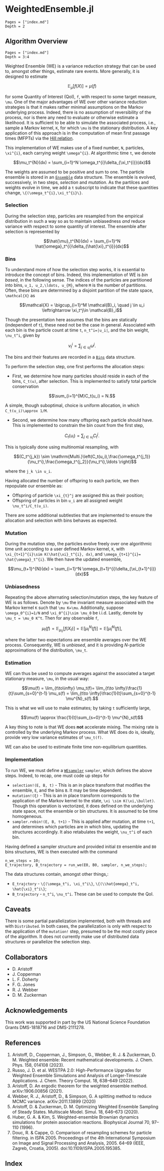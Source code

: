 # WeightedEnsemble.jl

```@contents
Pages = ["index.md"]
Depth = 2
```


## Algorithm Overview
```@contents
Pages = ["index.md"]
Depth = 3:4
```

Weighted Ensemble (WE) is a variance reduction strategy that can be used to,
amongst other things, estimate rare events.  More generally, it is designed to estimate
```math
\mathbb{E}_{\mu}[f(X)] = \mu(f)
```
for some Quantity of Interest (QoI), ``f``, with respect to some target measure,
``\mu``.   One of the major advantages of WE  over other variance reduction
strategies is that it makes rather minimal assumptions on the Markov underlying
process.  Indeed, there is no assumption of reversibility of the process, nor is
there any need to evaluate or otherwise estimate a likelihood.  It is sufficient
to be able to simulate the associated process, i.e., sample a Markov kernel,
``K``, for which ``\mu`` is the stationary distribution.  A key application of
this approach is in the computation of mean first passage times (MFPTs) via the
[Hill relation](https://statisticalbiophysicsblog.org/?p=8).

This implementation of WE makes use of a fixed number, ``N``, particles, ``\xi^{i}``, each carrying weight ``\omega^{i}``.  At algorithmic time ``t``, we denote
```math
\mu_t^{N}(dx) = \sum_{i=1}^N \omega_t^{i}\delta_{\xi_t^{i}}(dx)
```
The weights are assumed to be positive and sum to one.  The particle ensemble is
stored in an [`Ensemble`](@ref) data structure. The ensemble is evolved,
successively, in two steps, _selection_ and _mutation_.  As the partilces and
weights evolve in time, we add a ``t`` subscript to indicate that these quantities change, ``\{(\omega_t^{i},\xi_t^{i}\}``.

### Selection
During the selection step, particles are resampled from the empirical
distribution in such a way so as to maintain unbiasedness _and_ reduce variance
with respect to some quantity of interest.  The ensemble after selection is
represented by
```math
\hat{\mu}_t^{N}(dx) = \sum_{i=1}^N \hat{\omega}_t^{i}\delta_{\hat{\xi}_t^{i}}(dx)
```

### Bins
To understand more of how the selection step works, it is essential to introduce
the concept of bins.  Indeed, this implementation of WE is _bin based_, in the
following sense.  The indices of the particles are partitioned into bins, ``u_1, u_2,\ldots, u_{M}``, where ``M`` is the number of partitions.  Often, these bins are determined by a disjoint partition of the state space, ``\mathcal{X}`` as
```math
\mathcal{X} = \bigcup_{i=1}^M \mathcal{B}_i, \quad j \in u_i \leftrightarrow \xi_t^j\in \mathcal{B}_i
```
Though the presentation here assumes that the bins are statically (independent
of ``t``), these need not be the case in general.  Associated with each bin is the particle count at time ``t``, ``n_t^i=|u_i|``, and the bin weight, ``\nu_t^i``, given by
```math
\nu^i_t = \sum_{j\in u_i}\omega^j.
```
The bins and their features are recorded in a [`Bins`](@ref) data structure.

To perform the selection step, one first performs the allocation steps:
* First, we determine how many particles should reside in each of the bins, ``C_t(u)``, after selection.  This is implemented to satisfy total particle conservation
```math
\sum_{i=1}^{M}C_t(u_i) = N.
```
A simple, though suboptimal, choice is uniform allocation, in which ``C_t(u_i)\approx 1/M``.

* Second, we determine how many offspring each particle should have.  This is implemented to constrain the bin count from the first step,
```math
C_t(u_i)=\sum_{j\in u_i}C_t^j.
```
This is typically done using multinomial resampling, with
```math
(C_t^{j_k}) \sim \mathrm{Multi.}\left(C_t(u_i),\frac{\omega_t^{j_1}}{\nu_t^i},\frac{\omega_t^{j_2}}{\nu_t^i},\ldots \right)
```
where the ``j_k \in u_i``.  

Having allocated the number of offspring to each particle, we then repopulate our ensemble as:
* Offspring of particle ``\xi_{t}^j`` are assigned this as their position;
* Offspring of particles in bin ``u_i`` are all assigned weight ``\nu_t^i/C_t(u_i)``.

There are some additional subtlesties that are implemented to ensure the
allocation and selection with bins behaves as expected.

### Mutation
During the mutation step, the particles evolve freely over one algorithmic time unit according to a user defined Markov kernel, ``K``, with ``\xi_{t+1}^{i}\sim K(\hat{\xi}_t^{i}, dx)``, and ``\omega_{t+1}^{i}= \hat{\omega}_t^{i}``.  We then have the updated ensemble,
```math
\mu_{t+1}^{N}(dx) = \sum_{i=1}^N \omega_{t+1}^{i}\delta_{\xi_{t+1}^{i}}(dx)
```

### Unbiasedness 
Repeating the above alternating selection/mutation steps, the key feature of WE
is as follows. Denote by ``\mu`` the invariant measure associated with the Markov kernel ``K`` such that ``\mu K=\mu``.  Additionally, suppose ``\omega_0^{i}=1/N`` and ``\xi_0^{i}\sim \mu_0`` be i.i.d.  Lastly, denote by ``\mu_t = \mu_0 K^t``.  Then for any observable ``f``,
```math
\mu_t(f)=\mathbb{E}_{\mu_0}[f(X_t)] = \mathbb{E}[\mu_t^{N}(f)]= \mathbb{E}[\hat{\mu}_t^{N}(f)],
```
where the latter two expectations are ensemble averages over the WE process.  Consequently, WE is _unbiased_, and it is providing $N$-particle approximations of the distribution, ``\mu_t``.


### Estimation
WE can thus be used to compute averages against the associated a target stationary measure, ``\mu``, in the usual way:
```math
\mu(f) = \lim_{t\to\infty} \mu_t(f)= \lim_{t\to \infty}\frac{1}{t}\sum_{s=0}^{t-1} \mu_s(f) = \lim_{t\to \infty}\frac{1}{t}\sum_{s=0}^{t-1} \mu^{N}_s(f).
```
This is what we will use to make estimates; by taking ``t`` sufficiently large,
```math
\mu(f) \approx \frac{1}{t}\sum_{s=0}^{t-1} \mu^{N}_s(f)
```

A key thing to note is that WE does __not__ accelerate mixing.  The mixing rate is controlled by the underlying Markov process.  What WE does do is, ideally, provide very low variance estimates of ``\mu_t(f)``.  

WE can also be used to estimate finite time non-equilibrium quantities.

### Implementation
To run WE, we must define a [`WEsampler`](@ref) `sampler`, which defines the above steps.  Indeed, to recap, one must code up steps for
* `selection!(E, B, t)` - This is an in place transform that modifies the ensemble, `E`, and the bins `B`.  It may be time dependent.
* `mutation!(ξ)` - This is an in place transform corresponds to the application of the Markov kernel to the state, ``\xi \sim K(\xi,\bullet)``.  Though this operation is vectorized, it does defined on the underlying state space, not the ensemble or bin structures.  It is assumed to be time homogeneous.
* `sampler.rebin!(E, B, t+1)` - This is applied after mutation, at time ``t+1``, and determines which particles are in which bins, updating the structures accordingly.  It also retabulates the weight, ``\nu_t^i`` of each bin.

Having defined a sampler structure and provided initial `E0` ensemble and `B0` bins structures, WE is then executed with the command
```
n_we_steps = 10; 
E_trajectory, B_trajectory = run_we(E0, B0, sampler, n_we_steps);
```
The data structures contain, amongst other things,:
* `E_trajctory` - ``\{(\omega_t^i, \xi_t^i\}``, ``\{(\\hat{omega}_t^i, \hat{\xi}_t^i\}``;
* `B_trajectory` - ``n_t^i``, ``\nu_t^i``.
These can be used to compute the QoI.

## Caveats
There is some partial parallelization implemented, both with threads and with
`Distributed`.  In both cases, the parallelization is only with respect to the
application of the `mutation!` step, presumed to be the most costly piece of the
algorithm.  It does not currently make use of distributed data structures or
parallelize the selection step.

## Collaborators
* D. Aristoff
* J. Copperman
* L. F. Doherty
* F. G. Jones
* R. J. Webber
* D. M. Zuckerman

## Acknowledgements
This work was supported in part by the US National Science Foundation Grants DMS-1818716 and DMS-2111278.

## References
 1.  Aristoff, D., Copperman, J., Simpson, G., Webber, R. J. & Zuckerman, D. M. Weighted ensemble: Recent mathematical developments. J. Chem. Phys. 158, 014108 (2023).
 2.  Russo, J. D. et al. WESTPA 2.0: High-Performance Upgrades for Weighted Ensemble Simulations and Analysis of Longer-Timescale Applications. J. Chem. Theory Comput. 18, 638–649 (2022).
 3.  Aristoff, D. An ergodic theorem for the weighted ensemble method. arXiv:1906.00856 (2021).
 4.  Webber, R. J., Aristoff, D., & Simpson, G. A splitting method to reduce MCMC variance. arXiv:2011.13899 (2020)
 5.  Aristoff, D. & Zuckerman, D. M. Optimizing Weighted Ensemble Sampling of Steady States. Multiscale Model. Simul. 18, 646–673 (2020).
 6.  Huber, G. A. & Kim, S. Weighted-ensemble Brownian dynamics simulations for protein association reactions. Biophysical Journal 70, 97–110 (1996).
 7.  Douc, R. & Cappe, O. Comparison of resampling schemes for particle filtering. in ISPA 2005. Proceedings of the 4th International Symposium on Image and Signal Processing and Analysis, 2005. 64–69 (IEEE, Zagreb, Croatia, 2005). doi:10.1109/ISPA.2005.195385.

## Index
```@index
```

